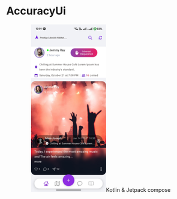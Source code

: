 # AccuracyUi

<p align="center">
  <img src="images/image1.jpg" alt="Description of your image" width="200>
   <img src="images/image2.jpg" alt="Description of your image" width="200>
   <img src="images/image3.jpg" alt="Description of your image" width="200>
</p>

# Kotlin & Jetpack compose
